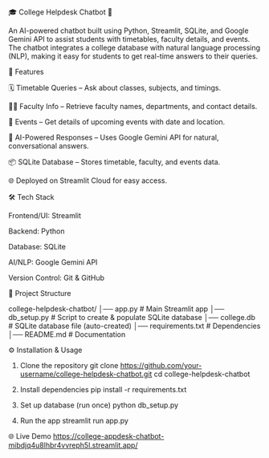 🎓 College Helpdesk Chatbot 🤖

An AI-powered chatbot built using Python, Streamlit, SQLite, and Google Gemini API to assist students with timetables, faculty details, and events.
The chatbot integrates a college database with natural language processing (NLP), making it easy for students to get real-time answers to their queries.



🚀 Features

🗓 Timetable Queries – Ask about classes, subjects, and timings.

👩‍🏫 Faculty Info – Retrieve faculty names, departments, and contact details.

🎉 Events – Get details of upcoming events with date and location.

🤖 AI-Powered Responses – Uses Google Gemini API for natural, conversational answers.

📦 SQLite Database – Stores timetable, faculty, and events data.

🌐 Deployed on Streamlit Cloud for easy access.



🛠 Tech Stack

Frontend/UI: Streamlit

Backend: Python

Database: SQLite

AI/NLP: Google Gemini API

Version Control: Git & GitHub



📂 Project Structure

college-helpdesk-chatbot/
│── app.py                # Main Streamlit app
│── db_setup.py           # Script to create & populate SQLite database
│── college.db            # SQLite database file (auto-created)
│── requirements.txt      # Dependencies
│── README.md             # Documentation



⚙ Installation & Usage

1. Clone the repository
git clone https://github.com/your-username/college-helpdesk-chatbot.git
cd college-helpdesk-chatbot


2. Install dependencies
pip install -r requirements.txt


3. Set up database (run once)
python db_setup.py


4. Run the app
streamlit run app.py


🌐 Live Demo
https://college-appdesk-chatbot-mibdjq4u8lhbr4vvreph5l.streamlit.app/


